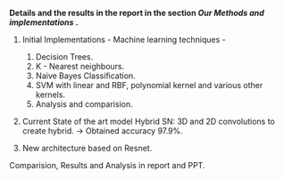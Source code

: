 **Details and the results in the report in the section *Our Methods and implementations* .** 

1. Initial Implementations - Machine learning techniques - 
    1.  Decision Trees. 
    2.  K - Nearest neighbours. 
    3.  Naive Bayes Classification.
    4.  SVM with linear and RBF, polynomial kernel and various other kernels.
    5.  Analysis and comparision. 
    

2. Current State of the art model Hybrid SN: 3D and 2D convolutions to create hybrid.
    -> Obtained accuracy 97.9%. 
 
3. New architecture based on Resnet. 

Comparision, Results and Analysis in report and PPT. 
